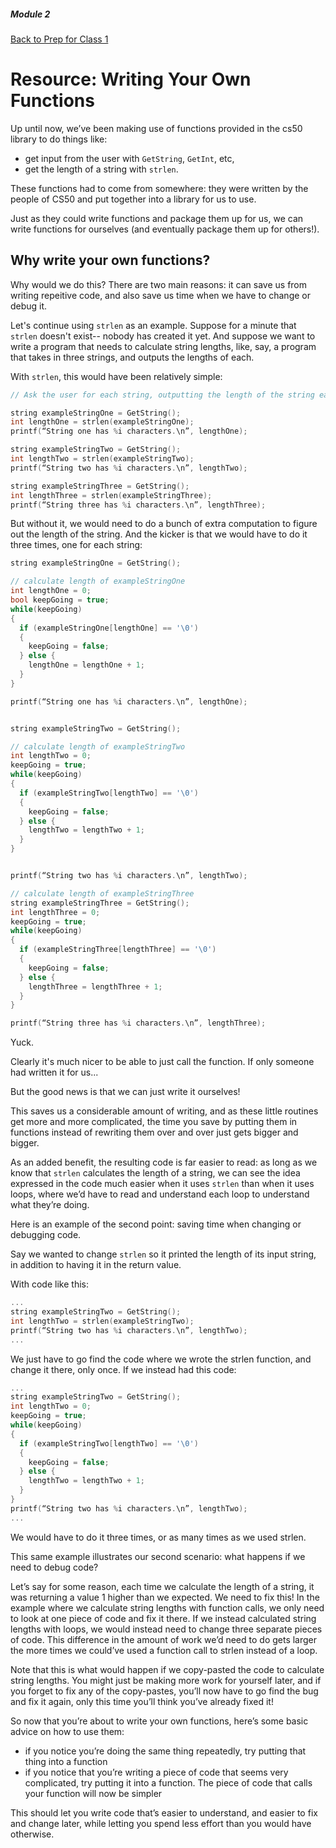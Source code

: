 ##### Module 2
[Back to Prep for Class 1](../../class1-prep#functions)
# Resource: Writing Your Own Functions

Up until now, we’ve been making use of functions provided in the cs50 library to do things like:
  * get input from the user with `GetString`, `GetInt`, etc,
  * get the length of a string with `strlen`. 

These functions had to come from somewhere: they were written by the people of CS50 and put together into a library for us to use.

Just as they could write functions and package them up for us, we can write functions for ourselves (and eventually package them up for others!).

## Why write your own functions?

Why would we do this? There are two main reasons: it can save us from writing repeitive code, and also save us time when we have to change or debug it.

Let's continue using `strlen` as an example. Suppose for a minute that `strlen` doesn't exist-- nobody has created it yet. And suppose we want to write a program that needs to calculate string lengths, like, say, a program that takes in three strings, and outputs the lengths of each.  

With `strlen`, this would have been relatively simple: 

```c
// Ask the user for each string, outputting the length of the string each time

string exampleStringOne = GetString();
int lengthOne = strlen(exampleStringOne);
printf(“String one has %i characters.\n”, lengthOne);

string exampleStringTwo = GetString();
int lengthTwo = strlen(exampleStringTwo);
printf(“String two has %i characters.\n”, lengthTwo);

string exampleStringThree = GetString();
int lengthThree = strlen(exampleStringThree);
printf(“String three has %i characters.\n”, lengthThree);
```

But without it, we would need to do a bunch of extra computation to figure out the length of the string. And the kicker is that we would have to do it three times, one for each string:

```c
string exampleStringOne = GetString();

// calculate length of exampleStringOne
int lengthOne = 0;
bool keepGoing = true;
while(keepGoing)
{
  if (exampleStringOne[lengthOne] == '\0')
  {
    keepGoing = false;
  } else {
    lengthOne = lengthOne + 1;
  }
}

printf(“String one has %i characters.\n”, lengthOne);


string exampleStringTwo = GetString();

// calculate length of exampleStringTwo
int lengthTwo = 0;
keepGoing = true;
while(keepGoing)
{
  if (exampleStringTwo[lengthTwo] == '\0')
  {
    keepGoing = false;
  } else {
    lengthTwo = lengthTwo + 1;
  }
}


printf(“String two has %i characters.\n”, lengthTwo);

// calculate length of exampleStringThree
string exampleStringThree = GetString();
int lengthThree = 0;
keepGoing = true;
while(keepGoing)
{
  if (exampleStringThree[lengthThree] == '\0')
  {
    keepGoing = false;
  } else {
    lengthThree = lengthThree + 1;
  }
}

printf(“String three has %i characters.\n”, lengthThree);
```

Yuck. 

Clearly it's much nicer to be able to just call the function. If only someone had written it for us... 

But the good news is that we can just write it ourselves!



This saves us a considerable amount of writing, and as these little routines get more and more complicated, the time you save by putting them in functions instead of rewriting them over and over just gets bigger and bigger.

As an added benefit, the resulting code is far easier to read: as long as we know that `strlen` calculates the length of a string, we can see the idea expressed in the code much easier when it uses `strlen` than when it uses loops, where we’d have to read and understand each loop to understand what they’re doing.

Here is an example of the second point: saving time when changing or debugging code.

Say we wanted to change `strlen` so it printed the length of its input string, in addition to having it in the return value.

With code like this:

```c
...
string exampleStringTwo = GetString();
int lengthTwo = strlen(exampleStringTwo);
printf(“String two has %i characters.\n”, lengthTwo);
...
```

We just have to go find the code where we wrote the strlen function, and change it there, only once.  If we instead had this code:

```c
...
string exampleStringTwo = GetString();
int lengthTwo = 0;
keepGoing = true;
while(keepGoing)
{
  if (exampleStringTwo[lengthTwo] == '\0')
  {
    keepGoing = false;
  } else {
    lengthTwo = lengthTwo + 1;
  }
}
printf(“String two has %i characters.\n”, lengthTwo);
...
```

We would have to do it three times, or as many times as we used strlen.

This same example illustrates our second scenario: what happens if we need to debug code?

Let’s say for some reason, each time we calculate the length of a string, it was returning a value 1 higher than we expected.  We need to fix this!  In the example where we calculate string lengths with function calls, we only need to look at one piece of code and fix it there.  If we instead calculated string lengths with loops, we would instead need to change three separate pieces of code.  This difference in the amount of work we’d need to do gets larger the more times we could’ve used a function call to strlen instead of a loop.

Note that this is what would happen if we copy-pasted the code to calculate string lengths.  You might just be making more work for yourself later, and if you forget to fix any of the copy-pastes, you’ll now have to go find the bug and fix it again, only this time you’ll think you’ve already fixed it!

So now that you’re about to write your own functions, here’s some basic advice on how to use them:
- if you notice you’re doing the same thing repeatedly, try putting that thing into a function
- if you notice that you’re writing a piece of code that seems very complicated, try putting it into a function.  The piece of code that calls your function will now be simpler

This should let you write code that’s easier to understand, and easier to fix and change later, while letting you spend less effort than you would have otherwise.

